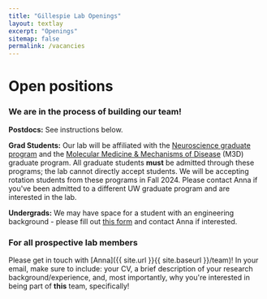 ```yaml
---
title: "Gillespie Lab Openings"
layout: textlay
excerpt: "Openings"
sitemap: false
permalink: /vacancies
---
```


# Open positions

### We are in the process of building our team! 

**Postdocs:** See instructions below. 

**Grad Students:** Our lab will be affiliated with the [Neuroscience graduate program](https://depts.washington.edu/neurogrd/) and the [Molecular Medicine & Mechanisms of Disease](https://sites.uw.edu/m3d/) (M3D) graduate program. All graduate students **must** be admitted through these programs; the lab cannot directly accept students. We will be accepting rotation students from these programs in Fall 2024. Please contact Anna if you've been admitted to a different UW graduate program and are interested in the lab.

**Undergrads:** We may have space for a student with an engineering background - please fill out [this form](https://forms.gle/3mvK7iZq7drdhP7n6) and contact Anna if interested. 

### For all prospective lab members
Please get in touch with [Anna]({{ site.url }}{{ site.baseurl }}/team)! In your email, make sure to include: your CV, a brief description of your research background/experience, and, most importantly, why you're interested in being part of **this** team, specifically!


 


<!-- <figure>
<img src="{{ site.url }}{{ site.baseurl }}/images/picpic/Gallery/DSC_0696.jpg" width="95%">
</figure> -->

